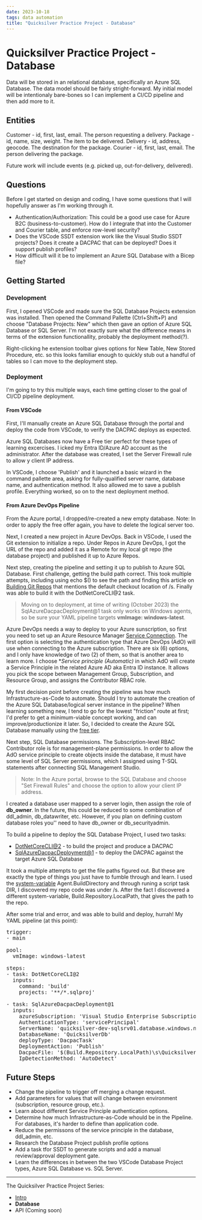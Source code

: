 ```yaml
---
date: 2023-10-18
tags: data automation
title: "Quicksilver Practice Project - Database"
---
```

# Quicksilver Practice Project - Database

Data will be stored in an relational database, specifically an Azure SQL Database. The data model should be fairly stright-forward. My initial model will be intentionaly bare-bones so I can implement a CI/CD pipeline and then add more to it.

## Entities

Customer - id, first, last, email. The person requesting a delivery.
Package - id, name, size, weight. The item to be delivered.
Delivery - id, address, geocode. The destination for the package.
Courier - id, first, last, email. The person delivering the package.

Future work will include events (e.g. picked up, out-for-delivery, delivered).

## Questions

Before I get started on design and coding, I have some questions that I will hopefully answer as I'm working through it.

- Authentication/Authorization: This could be a good use case for Azure B2C (business-to-customer). How do I integrate that into the Customer and Courier table, and enforce row-level security?
- Does the VSCode SSDT extension work like the Visual Studio SSDT projects? Does it create a DACPAC that can be deployed? Does it support publish profiles?
- How difficult will it be to implement an Azure SQL Database with a Bicep file?

## Getting Started

### Development

First, I opened VSCode and made sure the SQL Database Projects extension was installed. Then opened the Command Pallette (Ctrl+Shift+P) and choose "Database Projects: New" which then gave an option of Azure SQL Database or SQL Server. I'm not exactly sure what the difference means in terms of the extension functionallity, probably the deployment method(?).

Right-clicking he extension toolbar gives options for New Table, New Stored Procedure, etc. so this looks familiar enough to quickly stub out a handful of tables so I can move to the deployment step.

### Deployment

I'm going to try this multiple ways, each time getting closer to the goal of CI/CD pipeline deployment.

#### From VSCode

First, I'll manually create an Azure SQL Database through the portal and deploy the code from VSCode, to verify the DACPAC deploys as expected.

Azure SQL Databases now have a Free tier perfect for these types of learning excercises. I icked my Entra ID/Azure AD account as the administrator. After the database was created, I set the Server Firewall rule to allow y client IP address.

In VSCode, I choose 'Publish' and it launched a basic wizard in the command pallette area, asking for fully-qualified server name, database name, and authentication method. It also allowed me to save a publish profile. Everything worked, so on to the next deployment method.

#### From Azure DevOps Pipeline

From the Azure portal, I dropped/re-created a new empty database. Note: In order to apply the free offer again, you have to delete the logical server too.

Next, I created a new project in Azure DevOps. Back in VSCode, I used the Git extension to initialize a repo. Under Repos in Azure DevOps, I got the URL of the repo and added it as a Remote for my local git repo (the database project) and published it up to Azure Repos.

Next step, creating the pipeline and setting it up to publish to Azure SQL Database. First challenge, getting the build path correct. This took multiple attempts, including using echo $() to see the path and finding this article on [Building Git Repos](https://learn.microsoft.com/en-us/azure/devops/pipelines/repos/azure-repos-git?view=azure-devops&tabs=yaml#checkout-path) that mentions the default checkout location of /s. Finally was able to build it with the DotNetCoreCLI@2 task.

> Moving on to deployment, at time of writing (October 2023) the SqlAzureDacpacDeployment@1 task only works on Windows agents, so be sure your YAML pipeline targets **vmImage: windows-latest**.

Azure DevOps needs a way to deploy to your Azure sunscription, so first you need to set up an Azure Resource Manager [Service Connection](https://learn.microsoft.com/en-us/azure/devops/pipelines/library/service-endpoints?view=azure-devops&tabs=yaml). The first option is selecting the authentication type that Azure DevOps (AdO) will use when connecting to the Azure subscription. There are six (6) options, and I only have knowledge of two (2) of them, so that is another area to learn more. I choose **Service principle (Automatic)* in which AdO will create a Service Principle in the related Azure AD aka Entra ID instance. It allows you pick the scope between Management Group, Subscription, and Resource Group, and assigns the Contributor RBAC role.

My first decision point before creating the pipeline was how much Infrastructure-as-Code to automate. Should I try to automate the creation of the Azure SQL Database/logical server instance in the pipeline? When learning something new, I tend to go for the lowest "friction" route at first; I'd prefer to get a minimum-viable concept working, and can improve/productionize it later. So, I decided to create the Azure SQL Database manually using the [free tier](https://learn.microsoft.com/en-us/azure/azure-sql/database/free-offer?view=azuresql).

Next step, SQL Database permissions. The Subscription-level RBAC Contributor role is for management-plane permissions. In order to allow the AdO service principle to create objects inside the database, it must have some level of SQL Server permissions, which I assigned using T-SQL statements after connecting SQL Management Studio. 

> Note: In the Azure portal, browse to the SQL Database and choose "Set Firewall Rules" and choose the option to allow your client IP address.

I created a database user mapped to a server login, then assign the role of **db_owner**. In the future, this could be reduced to some combination of ddl_admin, db_datawriter, etc. However, if you plan on defining custom database roles you'' need to have db_owner or db_securityadmin.

To build a pipeline to deploy the SQL Database Project, I used two tasks:

- [DotNetCoreCLI@2](https://learn.microsoft.com/en-us/azure/devops/pipelines/tasks/reference/dotnet-core-cli-v2?view=azure-pipelines) - to build the project and produce a DACPAC
- [SqlAzureDacpacDeployment@1](https://learn.microsoft.com/en-us/azure/devops/pipelines/tasks/reference/sql-azure-dacpac-deployment-v1?view=azure-pipelines) - to deploy the DACPAC against the target Azure SQL Database

It took a multiple attempts to get the file paths figured out. But these are exactly the type of things you just have to fumble through and learn. I used the [system-variable](https://learn.microsoft.com/en-us/azure/devops/pipelines/build/variables?view=azure-devops&tabs=yaml) Agent.BuildDirectory and through runing a script task DIR, I discovered my repo code was under /s. After the fact I discovered a different system-variable, Build.Repository.LocalPath, that gives the path to the repo.

After some trial and error, and was able to build and deploy, hurrah! My YAML pipeline (at this point):

<pre data-enlighter-language="yaml">
trigger:
- main

pool:
  vmImage: windows-latest

steps:
- task: DotNetCoreCLI@2
  inputs:
    command: 'build'
    projects: '**/*.sqlproj'

- task: SqlAzureDacpacDeployment@1
  inputs:
    azureSubscription: 'Visual Studio Enterprise Subscription – MPN(guid redacted)'
    AuthenticationType: 'servicePrincipal'
    ServerName: 'quicksilver-dev-sqlsrv01.database.windows.net'
    DatabaseName: 'QuicksilverDb'
    deployType: 'DacpacTask'
    DeploymentAction: 'Publish'
    DacpacFile: '$(Build.Repository.LocalPath)\s\Quicksilver\bin\Debug\Quicksilver.dacpac'
    IpDetectionMethod: 'AutoDetect'
</pre>

## Future Steps

- Change the pipeline to trigger off merging a change request.
- Add parameters for values that will change between environment (subscription, resource group, etc.).
- Learn about different Service Principle authentication options.
- Determine how much Infrastructure-as-Code whould be in the Pipeline. For databases, it's harder to define than application code.
- Reduce the permissons of the service principle in the database, ddl_admin, etc.
- Research the Database Project publish profile options
- Add a task tfor SSDT to generate scripts and add a manual review/approval deployment gate.
- Learn the differences in between the two VSCode Database Project types, Azure SQL Database vs. SQL Server.

---

The Quicksilver Practice Project Series:

- [Intro](2023-10-14-quicksilver-practice-project-intro)
- **Database**
- API (Coming soon)
